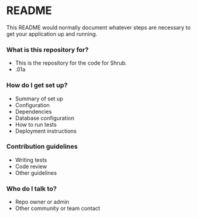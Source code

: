 # README #

This README would normally document whatever steps are necessary to get your application up and running.

### What is this repository for? ###

* This is the repository for the code for Shrub.
* .01a

### How do I get set up? ###

* Summary of set up
* Configuration
* Dependencies
* Database configuration
* How to run tests
* Deployment instructions

### Contribution guidelines ###

* Writing tests
* Code review
* Other guidelines

### Who do I talk to? ###

* Repo owner or admin
* Other community or team contact